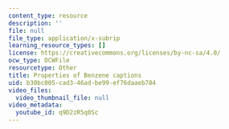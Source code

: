 ```yaml
---
content_type: resource
description: ''
file: null
file_type: application/x-subrip
learning_resource_types: []
license: https://creativecommons.org/licenses/by-nc-sa/4.0/
ocw_type: OCWFile
resourcetype: Other
title: Properties of Benzene captions
uid: b30bc005-cad3-46ad-be99-ef76daaeb784
video_files:
  video_thumbnail_file: null
video_metadata:
  youtube_id: q9D2zR5q0Sc
---
```

